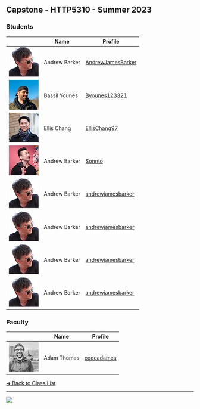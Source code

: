 ## Capstone - HTTP5310 - Summer 2023

### Students

| | Name | Profile | 
| - | - | - |
| ![Andrew Barker](images/andrewjamesbarker.png) | Andrew Barker | [AndrewJamesBarker](andrewjamesbarker.markdown) |
| ![Bassil Younes](images/byounes123321.png) | Bassil Younes | [Byounes123321](byounes123321.markdown) |
| ![Ellis Chang](images/ellischang97.png) | Ellis Chang | [EllisChang97](ellischang97.markdown) |
| ![Anthony Ho](images/sonnto.png) | Andrew Barker | [Sonnto](sonnto.markdown) |
| ![Andrew Barker](images/andrewjamesbarker.png) | Andrew Barker | [andrewjamesbarker](AndrewJamesBarker.markdown) |
| ![Andrew Barker](images/andrewjamesbarker.png) | Andrew Barker | [andrewjamesbarker](AndrewJamesBarker.markdown) |
| ![Andrew Barker](images/andrewjamesbarker.png) | Andrew Barker | [andrewjamesbarker](AndrewJamesBarker.markdown) |
| ![Andrew Barker](images/andrewjamesbarker.png) | Andrew Barker | [andrewjamesbarker](AndrewJamesBarker.markdown) |

### Faculty

| | Name | Profile | 
| - | - | - |
| ![Adam Thomas](images/codeadamca.png) | Adam Thomas | [codeadamca](faculty/codeadamca) |

[&#10132; Back to Class List](/)

---

<a href="https://brickmmo.com">
<img src="https://brickmmo.com/images/brickmmo-logo-horizontal.jpg" width="100">
</a>